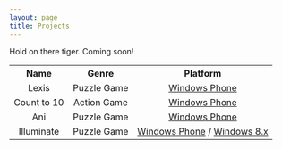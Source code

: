```yaml
---
layout: page
title: Projects
---
```


<div class="message">
  Hold on there tiger. Coming soon! 
</div>

<table align="center">
  <tr>
    <th>Name</th>
    <th>Genre</th>		
    <th>Platform</th>
  </tr>
  <tr>
    <td align="center">Lexis</td>
    <td align="center">Puzzle Game</td>		
    <td align="center"><a href="http://www.windowsphone.com/en-us/store/app/lexis/07ed7bb9-0ad8-40b3-9a73-2d6b383cc74d">Windows Phone</a></td>
  </tr>
  <tr>
    <td align="center">Count to 10</td>
    <td align="center">Action Game</td>		
    <td align="center"><a href="http://www.windowsphone.com/en-us/store/app/count-to-10/ce6964a1-2295-45db-a549-f085bc4478e1">Windows Phone</a></td>
  </tr>
  <tr>
    <td align="center">Ani</td>
    <td align="center">Puzzle Game</td>		
    <td align="center"><a href="http://www.windowsphone.com/en-us/store/app/animate/8ba2b8ac-0c82-4ac5-af37-e0f2a8a60d92">Windows Phone</a></td>
  </tr>
  <tr>
    <td align="center">Illuminate</td>
    <td align="center">Puzzle Game</td>		
    <td align="center"><a href="https://www.windowsphone.com/en-us/store/app/illuminate/22ff1d1d-7bc0-49ae-b92f-c8c7dde81348">Windows Phone</a> / <a href="http://apps.microsoft.com/windows/en-us/app/illuminate/543c7336-4388-4dee-8d66-b9fd552939af">Windows 8.x</a> </td>
  </tr>
</table>

